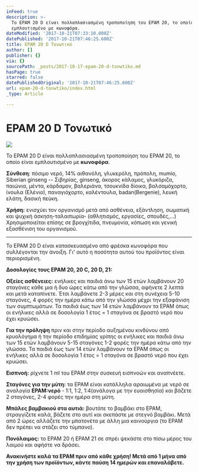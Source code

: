 ```yaml
---
inFeed: true
description: >-
  Το EPAM 20 D είναι πολλαπλασιασμένη τροποποίηση του EPAM 20, το οποίο είναι
  εμπλουτισμένο με κωνοφόρα.
dateModified: '2017-10-21T07:33:10.000Z'
datePublished: '2017-10-21T07:46:25.600Z'
title: EPAM 20 D Τονωτικό
author: []
publisher: {}
via: {}
sourcePath: _posts/2017-10-17-epam-20-d-tonwtiko.md
hasPage: true
starred: false
datePublishedOriginal: '2017-10-21T07:46:25.600Z'
url: epam-20-d-tonwtiko/index.html
_type: Article

---
```

# **EPAM 20 D Τονωτικό**
![](https://the-grid-user-content.s3-us-west-2.amazonaws.com/9b1309fe-26cc-41d6-940f-b00f12e253e7.jpg)

Το EPAM 20 D είναι πολλαπλασιασμένη τροποποίηση του EPAM 20, το οποίο είναι εμπλουτισμένο με **κωνοφόρα**.

**Σύνθεση**: πόσιμο νερό, 14% αιθανόλη, γλυκερόλη, πρόπολη, mumio, Siberian ginseng -- Σιβηρίας, ginseng, άκορος κάλαμος, γλυκόριζα, παιώνια, μέντα, κάρδαμον, βαλεριάνα, τσουκνίδα δίοικα, βαλσαμόχορτο, ίνουλα (Ελένιο), παναγιόχορτο, καλέντουλα, badan(Bergenie), λευκή ελάτη, δασική πεύκη.

**Χρήση:** ενισχύει τον οργανισμό μετά από ασθένεια, εξάντληση, σωματική και ψυχική άσκηση-ταλαιπωρία- (αθλητισμός, εργασίες, σπουδές,...) Χρησιμοποιείται επίσης σε βρογχίτιδα, πνευμονία, κόπωση και γενική εξασθένιση του οργανισμού.

---

Το EPAM 20 D είναι κατασκευασμένο από φρέσκα ​​κωνοφόρα που συλλέγονται την άνοιξη. Γι' αυτό η ποσότητα αυτού του προϊόντος είναι περιορισμένη.

**Δοσολογίες τους EPAM 20, 20 C, 20 D, 21:**

**Οξείες ασθένειες:**
ενήλικες και παιδιά άνω των 15 ετών λαμβάνουν 20 σταγόνες κάθε μια ή δυο ώρες
κάτω από την γλώσσα, αφήνετε 2 λεπτά και μετά καταπίνετε. Έτσι λαμβάνετε 2-3
μέρες και στη συνέχεια 5-10 σταγόνες, 4 φορές την ημέρα κάτω από την γλώσσα
μέχρι την εξαφάνιση των συμπτωμάτων. Τα παιδιά έως των 14 ετών λαμβάνουν τα EPAM όπως οι ενήλικες αλλά σε δοσολογία 1 έτος  = 1 σταγόνα σε βραστό νερό που έχει κρυώσει.

**Για την πρόληψη**
πριν και στην περίοδο αυξημένου κινδύνου από κρυολόγημα ή την περίοδο επιδημίας
γρίπης οι ενήλικες και παιδιά άνω των 15 ετών λαμβάνουν 5-15 σταγόνες 1-2 φορές
την ημέρα κάτω από την γλώσσα. Τα παιδιά έως των 14 ετών λαμβάνουν τα EPAM όπως οι ενήλικες αλλά σε δοσολογία 1 έτος  = 1 σταγόνα σε βραστό νερό
που έχει κρυώσει.

**Εισπνοή:** ρίχνετε 1 ml του EPAM στην συσκευή εισπνοών και αναπνέετε.

**Σταγόνες για την μύτη:** τα EPAM είναι κατάλληλα αραιωμένα με νερό σε αναλογία **EPAM:νερό** - 1:1, 1:2, 1:4(ανάλογα με την ευαισθησία) και βάζετε 2 σταγόνες, 2-4 φορές την ημέρα στη μύτη.

**Μπάλες βαμβακιού στα
αυτιά:** βουτάτε το βαμβάκι στο EPAM, στραγγίζετε καλά, βάζετε στο αυτί και σκεπάστε με στεγνό βαμβάκι. Μετά από 2 ώρες αλλάζετε την μπατονέτα με άλλη μια καινούργια (το EPAM δεν πρέπει να στάζει στο τύμπανο).

**Πονόλαιμος:** το EPAM 20 ή EPAM 21 σε σπρέι ψεκάστε στο πίσω μέρος του λαιμού και αφήστε να δράσει.

**Ανακινήστε καλά τα EPAM πριν από κάθε χρήση! Μετά από 1 μήνα από την χρήση των προϊόντων, κάντε παύση 14 ημερών και επαναλάβετε.**